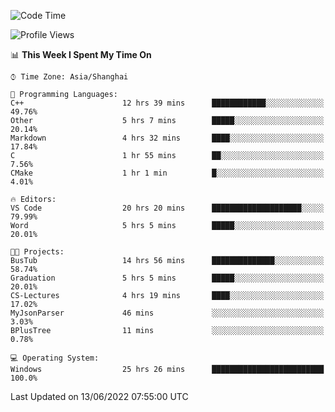 <!--START_SECTION:waka-->
![Code Time](http://img.shields.io/badge/Code%20Time-124%20hrs%2044%20mins-blue)

![Profile Views](http://img.shields.io/badge/Profile%20Views-0-blue)

📊 **This Week I Spent My Time On** 

```text
⌚︎ Time Zone: Asia/Shanghai

💬 Programming Languages: 
C++                      12 hrs 39 mins      ████████████░░░░░░░░░░░░░   49.76% 
Other                    5 hrs 7 mins        █████░░░░░░░░░░░░░░░░░░░░   20.14% 
Markdown                 4 hrs 32 mins       ████░░░░░░░░░░░░░░░░░░░░░   17.84% 
C                        1 hr 55 mins        ██░░░░░░░░░░░░░░░░░░░░░░░   7.56% 
CMake                    1 hr 1 min          █░░░░░░░░░░░░░░░░░░░░░░░░   4.01%

🔥 Editors: 
VS Code                  20 hrs 20 mins      ████████████████████░░░░░   79.99% 
Word                     5 hrs 5 mins        █████░░░░░░░░░░░░░░░░░░░░   20.01%

🐱‍💻 Projects: 
BusTub                   14 hrs 56 mins      ██████████████░░░░░░░░░░░   58.74% 
Graduation               5 hrs 5 mins        █████░░░░░░░░░░░░░░░░░░░░   20.01% 
CS-Lectures              4 hrs 19 mins       ████░░░░░░░░░░░░░░░░░░░░░   17.02% 
MyJsonParser             46 mins             ░░░░░░░░░░░░░░░░░░░░░░░░░   3.03% 
BPlusTree                11 mins             ░░░░░░░░░░░░░░░░░░░░░░░░░   0.78%

💻 Operating System: 
Windows                  25 hrs 26 mins      █████████████████████████   100.0%

```


 Last Updated on 13/06/2022 07:55:00 UTC
<!--END_SECTION:waka-->